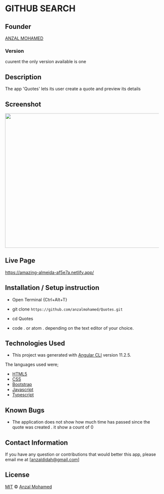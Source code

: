# GITHUB SEARCH
## Founder

[ANZAL MOHAMED](https://github.com/anzalmohamed)

### Version
cuurent the only version available is one

## Description
The app 'Quotes' lets its user create a quote and preview its details

## Screenshot
 <img src="assets/screenshot.png" width="900px" height="440px">

## Live Page 
https://amazing-almeida-af5e7a.netlify.app/


## Installation / Setup instruction
* Open Terminal {Ctrl+Alt+T}

* git clone ```https://github.com/anzalmohamed/Quotes.git```

* cd Quotes

* code . or atom . depending on the text editor of your choice.

## Technologies Used
* This project was generated with [Angular CLI](https://github.com/angular/angular-cli) version 11.2.5. 

The languages used were;

* [HTML5](https://github.com/topics/html5)
* [CSS](https://github.com/topics/css3)
* [Bootstrap](https://github.com/topics/bootstrap)
* [Javascript](https://github.com/topics/javascript)
* [Typescript](https://www.typescriptlang.org/)



## Known Bugs

* The application does not show how much time has passed since the quote was created . it show a count of 0

## Contact Information 

If you have any question or contributions that would better this app, please email me at [anzaldidah@gmail.com]

## License
[MIT]() © [Anzal Mohamed](https://github.com/anzalmohamed)

